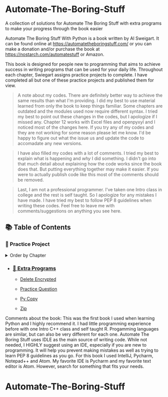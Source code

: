 # Automate-The-Boring-Stuff
A collection of solutions for Automate The Boring Stuff with extra programs to make your progress through the book easier

Automate The Boring Stuff With Python is a book written by Al Sweigart. It can be found online at https://automatetheboringstuff.com/ or you can make a donation and/or purchase the book at https://nostarch.com/automatestuff or Amazon. 

This book is designed for people new to programming that aims to achieve success in writing programs that can be used for your daily life. Throughout each chapter, Swiegart assigns practice projects to complete. I have completed all but one of these practice projects and published them for view.

>A note about my codes. There are definitely better way to achieve the same results than what I'm providing. I did my best to use material learned from only the book to keep things familiar. Some chapters are outdated and the modules used now require different syntax. I tried my best to point out these changes in the codes, but I apologize if I missed any. Chapter 12 works with Excel files and openpyxyl and I noticed most of the changes here. If you try any of my codes and they are not working for some reason please let me know. I'd be happy to figure out what the issue us and update the code to accomadate any new versions.

>I have also filled my codes with a lot of comments. I tried my best to explain what is happening and *why* I did something. I didn't go into that much detail about explaining how the code works since the book does that. But putting everything together may make it easier. If you were to actually publish code like this most of the comments should be removed. 

>Last, I am not a professional programmer. I've taken one Intro class in college and the rest is self taught. So I apologize for any mistakes I have made. I have tried my best to follow PEP 8 guidelines when writing these codes. Feel free to leave me with comments/suggestions on anything you see here.

## 📚 Table of Contents

### 📃 Practice Project

<details>
<summary>Order by Chapter</summary>

#### Chapter 03

- [Collatz Sequence](Practice-Projects/Ch%2003%20-%20Collatz%20Sequence.py)

#### Chapter 04

- [Character Picture Grid](Practice-Projects/Ch%2004%20-%20Character%20Picture%20Grid.py)

- [Comma Code](Practice-Projects/Ch%2004%20-%20Comma%20Code.py)

#### Chapter 05

- [Fantasy Game Inventory](Practice-Projects/Ch%2005%20-%20Fantasy%20Game%20Inventory.py)

- [List to Dictionary](Practice-Projects/Ch%2005%20-%20List%20to%20Dictionary.py)

#### Chapter 06

- [Table Printer](Practice-Projects/Ch%2006%20-%20Table%20Printer.py)

#### Chapter 07

- [Regex Strip](Practice-Projects/Ch%2007%20-%20Regex%20Strip.py)

- [Strong Password Detection](Practice-Projects/Ch%2007%20-%20Strong%20Password%20Detection.py)

#### Chapter 08

- [Extend Multiclipboard](Practice-Projects/Ch%2008%20-%20Extend%20Multiclipboard.py)

- [Mad Libs](Practice-Projects/Ch%2008%20-%20Mad%20Libs.py)

- [Regex Search](Practice-Projects/Ch%2008%20-%20Regex%20Search.py)

#### Chapter 09

- [Delete Unneeded Files](Practice-Projects/Ch%2009%20-%20Delete%20Unneeded%20Files.py)

- [Filling In The Gaps](Practice-Projects/Ch%2009%20-%20Filling%20In%20The%20Gaps.py)

- [Inserting The Gaps](Practice-Projects/Ch%2009%20-%20Inserting%20The%20Gaps.py)

- [Selective Copy](Practice-Projects/Ch%2009%20-%20Selective%20Copy.py)

#### Chapter 10

- [Debugging Coin Toss](Practice-Projects/Ch%2010%20-%20Debugging%20Coin%20Toss.py)

#### Chapter 11

- [Command Line Emailer](Practice-Projects/Ch%2011%20-%20Command%20Line%20Emailer.py)

- [Image Site Downloader](Practice-Projects/Ch%2011%20-%20Image%20Site%20Downloader.py)

- [Link Verification](Practice-Projects/Ch%2011%20-%20Link%20Verification.py)

- [2048](Practice-Projects/Ch%2011%20-%202048.py)

#### Chapter 12

- [Blank Row Inserter](Practice-Projects/Ch%2012%20-%20Blank%20Row%20Inserter.py)

- [Multiplication Table](Practice-Projects/Ch%2012%20-%20Multiplication%20Table.py)

- [Spreadsheet Cell Inverter](Practice-Projects/Ch%2012%20-%20Spreadsheet%20Cell%20Inverter.py)

- [Spreadsheet to Text](Practice-Projects/Ch%2012%20-%20Spreadsheet%20to%20Text.py)

- [Text Files to Spreadsheet](Practice-Projects/Ch%2012%20-%20Text%20Files%20to%20Spreadsheet.py)

#### Chapter 13

- [Brute-Force PDF Password Breaker](Practice-Projects/Ch%2013%20-%20Brute-Force%20PDF%20Password%20Breaker.py)

- [Custom Invitations as Word Documents](Practice-Projects/Ch%2013%20-%20Custom%20Invitations%20as%20Word%20Documents.py)

- [PDF Paranoia](Practice-Projects/Ch%2013%20-%20PDF%20Paranoia.py)

- [PDF Paranoia 2](Practice-Projects/Ch%2013%20-%20PDF%20Paranoia%202.py)

#### Chapter 14

- [Excel-to-CSV Converter](Practice-Projects/Ch%2014%20-%20Excel-to-CSV%20Converter.py)

#### Chapter 15

- [Prettified Stopwatch](Practice-Projects/Ch%2015%20-%20Prettified%20Stopwatch.py)

- [Scheduled Web Comic Downloader](Practice-Projects/Ch%2015%20-%20Scheduled%20Web%20Comic%20Downloader.py)

#### Chapter 16

- [Auto Unsubscribe](Practice-Projects/Ch%2016%20-%20Auto%20Unsubscriber.py)

- [Random Chore Assignment Emailer](Practice-Projects/Ch%2016%20-%20Random%20Chore%20Assignment%20Emailer.py)

- [Umbrella Reminder](Practice-Projects/Ch%2016%20-%20Umbrella%20Reminder.py)

#### Chapter 17

- [Custom Seating Cards](Practice-Projects/Ch%2017%20-%20Custom%20Seating%20Cards.py)

- [Identifying Photo Folders on the Hard Drive](Practice-Projects/Ch%2017%20-%20Identifying%20Photo%20Folders%20on%20the%20Hard%20Drive.py)

#### Chapter 18

- [Instant Messenger Bot](Practice-Projects/Ch%2018%20-%20Instant%20Messenger%20Bot.py)

- [Looking Busy](Practice-Projects/Ch%2018%20-%20Looking%20Busy.py)

</details>

* ### [📃 Extra Programs](/ExtraPrograms)
  * [Delete Encrypted](ExtraPrograms/Delete%20Encrypted.py)

  * [Practice Question](ExtraPrograms/Practice%20Questions.py)
  
  * [Py Copy](ExtraPrograms/Py%20Copy.py)
  
  * [Zip](ExtraPrograms/Zip.py)



Comments about the book:
This was the first book I used when learning Python and I highly recommend it. I had little programming experience before with one Intro C++ class and self taught R. Progamming languages are similar, but can also be very different for each one. Automate The Boring Stuff uses IDLE as the main source of writing code. While not needed, I HIGHLY suggest using an IDE, especially if you are new to programming. It will help you prevent making mistakes as well as trying to learn PEP 8 guidelines as you go. For this book I used IntelliJ, Pycharm, Notepad++ and Atom. My favorite IDE is Pycharm and my favorite text editor is Atom. However, search for something that fits your needs. 
# Automate-The-Boring-Stuff
